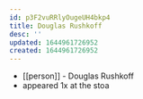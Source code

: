 ```yaml
---
id: p3F2vuRRlyOugeUH4bkp4
title: Douglas Rushkoff
desc: ''
updated: 1644961726952
created: 1644961726952
---
```



- [[person]] - Douglas Rushkoff
- appeared 1x at the stoa
